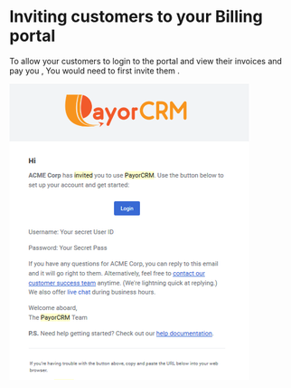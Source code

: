 # Inviting customers to your Billing portal

To allow your customers to login to the portal and view their invoices and pay you , You would need to first invite them .



![](../.gitbook/assets/image%20%2815%29.png)


